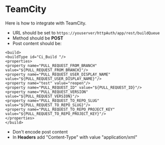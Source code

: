 # TeamCity

Here is how to integrate with TeamCity.

* URL should be set to `https://youserver/httpAuth/app/rest/buildQueue`
* Method should be **POST**
* Post content should be:
```
<build>
<buildType id="Ci_Build "/>
<properties>
<property name="PULL_REQUEST_FROM_BRANCH" value="${PULL_REQUEST_FROM_BRANCH}"/>
<property name="PULL_REQUEST_USER_DISPLAY_NAME" value="${PULL_REQUEST_USER_DISPLAY_NAME}"/>
<property name="test" value="reopen"/>
<property name="PULL_REQUEST_ID" value="${PULL_REQUEST_ID}"/>
<property name="PULL_REQUEST_VERSION" value="${PULL_REQUEST_VERSION}"/>
<property name="PULL_REQUEST_TO_REPO_SLUG" value="${PULL_REQUEST_TO_REPO_SLUG}"/>
<property name="PULL_REQUEST_TO_REPO_PROJECT_KEY" value="${PULL_REQUEST_TO_REPO_PROJECT_KEY}"/>
</properties>
</build>
```
* Don't encode post content
* In **Headers** add "Content-Type" with value "application/xml"
